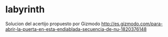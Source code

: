 # labyrinth
Solucion del acertijo propuesto por Gizmodo http://es.gizmodo.com/para-abrir-la-puerta-en-esta-endiablada-secuencia-de-nu-1820376148
